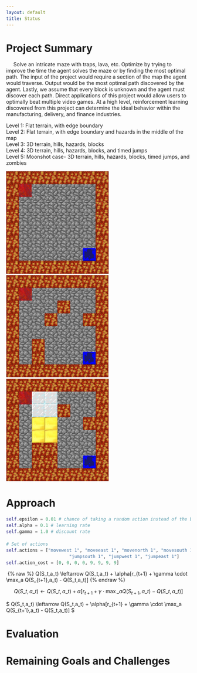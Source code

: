 ```yaml
---
layout: default
title: Status
---
```




# Project Summary
&nbsp;&nbsp;&nbsp;&nbsp; Solve an intricate maze with traps, lava, etc. Optimize by trying to improve the time the agent solves the maze or by finding the most optimal path. The input of the project would require a section of the map the agent would traverse. Output would be the most optimal path discovered by the agent. Lastly, we assume that every block is unknown and the agent must discover each path. Direct applications of this project would allow users to optimally beat multiple video games. At a high level, reinforcement learning discovered from this project can determine the ideal behavior within the manufacturing, delivery, and finance industries.

Level 1: Flat terrain, with edge boundary  
Level 2: Flat terrain, with edge boundary and hazards in the middle of the map  
Level 3: 3D terrain, hills, hazards, blocks  
Level 4: 3D terrain, hills, hazards, blocks, and timed jumps  
Level 5: Moonshot case- 3D terrain, hills, hazards, blocks, timed jumps, and zombies  

<img src="images/level1.jpeg" title="level 1 map" width="280" height="280" /> <img src="images/level2.jpeg" title="level 2 map" width="280" height="280" /> <img src="images/level3.jpeg" title="level 3 map" width="280" height="280" />



# Approach

```python
self.epsilon = 0.01 # chance of taking a random action instead of the best
self.alpha = 0.1 # learning rate
self.gamma = 1.0 # discount rate
        
# Set of actions
self.actions = ["movewest 1", "moveeast 1", "movenorth 1", "movesouth 1", "jumpnorth 1", \
                        "jumpsouth 1", "jumpwest 1", "jumpeast 1"]
self.action_cost = [0, 0, 0, 0, 9, 9, 9, 9]
```

![]()
 {% raw %}
	Q(S_t,a_t) \leftarrow Q(S_t,a_t) + \alpha[r_{t+1} + \gamma \cdot \max_a Q(S_{t+1},a_t)  -  Q(S_t,a_t)]
 {% endraw %}

 $$Q(S\_t,a\_t) \leftarrow Q(S\_t,a\_t) + \alpha[r_{t+1} + \gamma \cdot \max\_a Q(S_{t+1},a\_t)  -  Q(S\_t,a\_t)]$$

 $ Q(S\_t,a\_t) \leftarrow Q(S\_t,a\_t) + \alpha[r_{t+1} + \gamma \cdot \max\_a Q(S_{t+1},a\_t)  -  Q(S\_t,a\_t)] \$



# Evaluation


# Remaining Goals and Challenges

